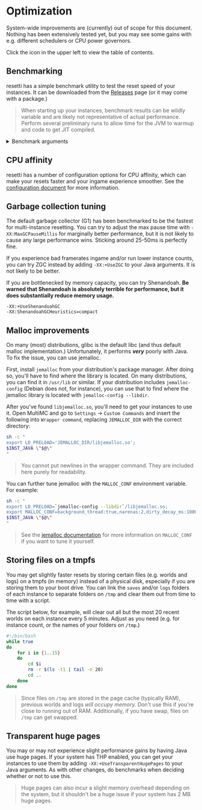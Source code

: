 # Optimization

System-wide improvements are (currently) out of scope for this document. Nothing
has been extensively tested yet, but you may see some gains with e.g. different
schedulers or CPU power governors.

Click the icon in the upper left to view the table of contents.

## Benchmarking

resetti has a simple benchmark utility to test the reset speed of your instances.
It can be downloaded from the [Releases](https://github.com/tesselslate/resetti/releases)
page (or it may come with a package.)

> When starting up your instances, benchmark results can be wildly variable and
> are likely not representative of actual performance. Perform several preliminary
> runs to allow time for the JVM to warmup and code to get JIT compiled.

<details>

<summary>Benchmark arguments</summary>

```
  -affinity string
    	The affinity type to use (sequence, ccx, none). (default "none")
  -ccx int
    	The number of CCXs to split across for CCX affinity. (default 2)
  -fancy
    	Show a fancy progress display or plain text output.
  -instances int
    	The number of instances to use. Set to 0 to use all instances.
  -pause-after
    	Whether or not to pause all instances before exiting. (default true)
  -profile
    	Whether or not to collect profiling information.
  -reset-count int
    	The number of resets to perform. (default 2000)
  -reset-percent int
    	What percent to reset instances at. 0 for preview, 100 for full load.
```

> When not using the `-fancy` argument, benchmark results are provided in the
> format `RESET_NUM     INST_ID     MS_SINCE_START`. Each value is separated
> by one tab.

</details>

## CPU affinity

resetti has a number of configuration options for CPU affinity, which can make
your resets faster and your ingame experience smoother. See the
[configuration document](https://github.com/tesselslate/resetti/blob/main/doc/configuration.md)
for more information.

## Garbage collection tuning

The default garbage collector (G1) has been benchmarked to be the fastest for
multi-instance resetting. You can try to adjust the max pause time with
`-XX:MaxGCPauseMillis` for marginally better performance, but it is not likely
to cause any large performance wins. Sticking around 25-50ms is perfectly fine.

If you experience bad framerates ingame and/or run lower instance counts, you can
try ZGC instead by adding `-XX:+UseZGC` to your Java arguments. It is not likely
to be better.

If you are bottlenecked by memory capacity, you can try Shenandoah. **Be warned
that Shenandoah is absolutely terrible for performance, but it does substantially
reduce memory usage.**

```
-XX:+UseShenandoahGC
-XX:ShenandoahGCHeuristics=compact
```

## Malloc improvements

On many (most) distributions, glibc is the default libc (and thus default malloc
implementation.) Unfortunately, it performs ***very*** poorly with Java. To fix
the issue, you can use jemalloc.

First, install `jemalloc` from your distribution's package manager. After doing
so, you'll have to find where the library is located. On many distributions, you
can find it in `/usr/lib` or similar. If your distribution includes
`jemalloc-config` (Debian does not, for instance), you can use that to find where
the jemalloc library is located with `jemalloc-config --libdir`.

After you've found `libjemalloc.so`, you'll need to get your instances to use it.
Open MultiMC and go to `Settings` -> `Custom Commands` and insert the following
into `Wrapper command`, replacing `JEMALLOC_DIR` with the correct directory:

```sh
sh -c "
export LD_PRELOAD='JEMALLOC_DIR/libjemalloc.so';
$INST_JAVA \"$@\"
"
```

> You cannot put newlines in the wrapper command. They are included here purely
> for readability.

You can further tune jemalloc with the `MALLOC_CONF` environment variable. For
example:

```sh
sh -c "
export LD_PRELOAD=`jemalloc-config --libdir`/libjemalloc.so;
export MALLOC_CONF=background_thread:true,narenas:2,dirty_decay_ms:10000,muzzy_decay_ms:10000;
$INST_JAVA \"$@\"
"
```

> See the [jemalloc documentation](https://github.com/jemalloc/jemalloc/blob/dev/TUNING.md)
> for more information on `MALLOC_CONF` if you want to tune it yourself.

## Storing files on a tmpfs

You may get slightly faster resets by storing certain files (e.g. worlds and logs)
on a tmpfs (in memory) instead of a physical disk, especially if you are storing
them to your boot drive. You can link the `saves` and/or `logs` folders of each
instance to separate folders on `/tmp` and clear them out from time to time with
a script.

The script below, for example, will clear out all but the most 20 recent worlds
on each instance every 5 minutes. Adjust as you need (e.g. for instance count,
or the names of your folders on `/tmp`.)


```sh
#!/bin/bash
while true
do
    for i in {1..15}
    do
        cd $i
        rm -r $(ls -t1 | tail -n 20)
        cd ..
    done
done
```

> Since files on `/tmp` are stored in the page cache (typically RAM), previous
> worlds and logs *will occupy memory.* Don't use this if you're close to running
> out of RAM. Additionally, if you have swap, files on `/tmp` can get swapped.

## Transparent huge pages

You may or may not experience slight performance gains by having Java use huge
pages. If your system has THP enabled, you can get your instances to use them
by adding `-XX:+UseTransparentHugePages` to your Java arguments. As with other
changes, do benchmarks when deciding whether or not to use this.

> Huge pages can also incur a slight memory overhead depending on the system,
> but it shouldn't be a huge issue if your system has 2 MB huge pages.
